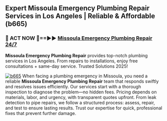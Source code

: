 ## Expert Missoula Emergency Plumbing Repair Services in Los Angeles | Reliable & Affordable (b665)  

<h3>🚿 ACT NOW 🌟==►► <a href="https://tinyurl.com/2ne6vx2x" rel="nofollow">Missoula Emergency Plumbing Repair 24/7</a></h3>

**Missoula Emergency Plumbing Repair** provides top-notch plumbing services in Los Angeles. From repairs to installations, enjoy free consultations + same-day service. Trusted Solutions 2025!

[![b665](https://i.imgur.com/4PFF4AK.jpeg)](https://tinyurl.com/2ne6vx2x)
When facing a plumbing emergency in Missoula, you need a reliable **Missoula Emergency Plumbing Repair** team that responds swiftly and resolves issues efficiently. Our services start with a thorough inspection to diagnose the problem—no hidden fees. Pricing depends on materials, labor, and urgency, with transparent quotes upfront. From leak detection to pipe repairs, we follow a structured process: assess, repair, and test to ensure lasting results. Trust our expertise for quick, professional fixes that prevent further damage.